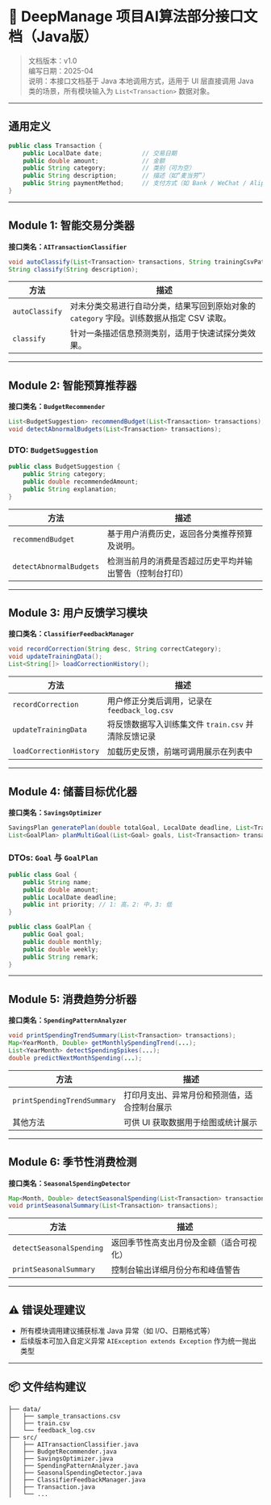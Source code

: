 # 🔌 DeepManage 项目AI算法部分接口文档（Java版）

> 文档版本：v1.0  
> 编写日期：2025-04  
> 说明：本接口文档基于 Java 本地调用方式，适用于 UI 层直接调用 Java 类的场景，所有模块输入为 `List<Transaction>` 数据对象。

---

## 通用定义

```java
public class Transaction {
    public LocalDate date;           // 交易日期
    public double amount;            // 金额
    public String category;          // 类别（可为空）
    public String description;       // 描述（如“麦当劳”）
    public String paymentMethod;     // 支付方式（如 Bank / WeChat / Alipay）
}
```

---

## Module 1: 智能交易分类器  
**接口类名：`AITransactionClassifier`**

```java
void autoClassify(List<Transaction> transactions, String trainingCsvPath);
String classify(String description);
```

| 方法 | 描述 |
|------|------|
| `autoClassify` | 对未分类交易进行自动分类，结果写回到原始对象的 `category` 字段。训练数据从指定 CSV 读取。 |
| `classify` | 针对一条描述信息预测类别，适用于快速试探分类效果。 |

---

## Module 2: 智能预算推荐器  
**接口类名：`BudgetRecommender`**

```java
List<BudgetSuggestion> recommendBudget(List<Transaction> transactions);
void detectAbnormalBudgets(List<Transaction> transactions);
```

### DTO: `BudgetSuggestion`

```java
public class BudgetSuggestion {
    public String category;
    public double recommendedAmount;
    public String explanation;
}
```

| 方法 | 描述 |
|------|------|
| `recommendBudget` | 基于用户消费历史，返回各分类推荐预算及说明。 |
| `detectAbnormalBudgets` | 检测当前月的消费是否超过历史平均并输出警告（控制台打印） |

---

## Module 3: 用户反馈学习模块  
**接口类名：`ClassifierFeedbackManager`**

```java
void recordCorrection(String desc, String correctCategory);
void updateTrainingData();
List<String[]> loadCorrectionHistory();
```

| 方法 | 描述 |
|------|------|
| `recordCorrection` | 用户修正分类后调用，记录在 `feedback_log.csv` |
| `updateTrainingData` | 将反馈数据写入训练集文件 `train.csv` 并清除反馈记录 |
| `loadCorrectionHistory` | 加载历史反馈，前端可调用展示在列表中 |

---

## Module 4: 储蓄目标优化器  
**接口类名：`SavingsOptimizer`**

```java
SavingsPlan generatePlan(double totalGoal, LocalDate deadline, List<Transaction> transactions);
List<GoalPlan> planMultiGoal(List<Goal> goals, List<Transaction> transactions);
```

### DTOs: `Goal` 与 `GoalPlan`

```java
public class Goal {
    public String name;
    public double amount;
    public LocalDate deadline;
    public int priority; // 1: 高，2: 中，3: 低
}

public class GoalPlan {
    public Goal goal;
    public double monthly;
    public double weekly;
    public String remark;
}
```

---

## Module 5: 消费趋势分析器  
**接口类名：`SpendingPatternAnalyzer`**

```java
void printSpendingTrendSummary(List<Transaction> transactions);
Map<YearMonth, Double> getMonthlySpendingTrend(...);
List<YearMonth> detectSpendingSpikes(...);
double predictNextMonthSpending(...);
```

| 方法 | 描述 |
|------|------|
| `printSpendingTrendSummary` | 打印月支出、异常月份和预测值，适合控制台展示 |
| 其他方法 | 可供 UI 获取数据用于绘图或统计展示 |

---

## Module 6: 季节性消费检测  
**接口类名：`SeasonalSpendingDetector`**

```java
Map<Month, Double> detectSeasonalSpending(List<Transaction> transactions);
void printSeasonalSummary(List<Transaction> transactions);
```

| 方法 | 描述 |
|------|------|
| `detectSeasonalSpending` | 返回季节性高支出月份及金额（适合可视化） |
| `printSeasonalSummary` | 控制台输出详细月份分布和峰值警告 |

---

## ⚠ 错误处理建议

- 所有模块调用建议捕获标准 Java 异常（如 I/O、日期格式等）
- 后续版本可加入自定义异常 `AIException extends Exception` 作为统一抛出类型

---

## 📦 文件结构建议

```
├── data/
│   ├── sample_transactions.csv
│   ├── train.csv
│   └── feedback_log.csv
├── src/
│   ├── AITransactionClassifier.java
│   ├── BudgetRecommender.java
│   ├── SavingsOptimizer.java
│   ├── SpendingPatternAnalyzer.java
│   ├── SeasonalSpendingDetector.java
│   ├── ClassifierFeedbackManager.java
│   ├── Transaction.java
│   └── ...
```
